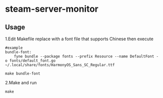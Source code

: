 # steam-server-monitor

## Usage

1.Edit Makefile replace <font-file> with a font file that supports Chinese then execute
```
#example
bundle-font:
	fyne bundle --package fonts --prefix Resource --name DefaultFont -o fonts/default_font.go ~/.local/share/fonts/HarmonyOS_Sans_SC_Regular.ttf
```

```
make bundle-font
```

2.Make and run

```
make
```
